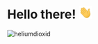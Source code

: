 # Hello there! <img src="https://raw.githubusercontent.com/Heliumdioxid/Heliumdioxid/master/wave.gif" width="30px">

<!---### 📎 Skills:
<p align="left">
  <img src="https://raw.githubusercontent.com/Heliumdioxid/Heliumdioxid/master/java.svg" height="40px" width="40px" >
  <img src="https://raw.githubusercontent.com/Heliumdioxid/Heliumdioxid/master/git.svg" height="40px" width="40px" >
  <img src="https://raw.githubusercontent.com/Heliumdioxid/Heliumdioxid/master/maven.svg" height="40px" width="40px" >
  <img src="https://raw.githubusercontent.com/Heliumdioxid/Heliumdioxid/master/mysql.svg" height="40px" width="40px" >
  <img src="https://raw.githubusercontent.com/Heliumdioxid/Heliumdioxid/master/mongodb.svg" height="40px" width="40px" >
</p>--->

<!---### ☎️ Contact:
- <img src="https://raw.githubusercontent.com/Heliumdioxid/Heliumdioxid/master/discord.svg" width="15px"> Discord **-** Heliumdioxid#3963

### 📒 Stats:
<p>--->
  <img src="https://github-readme-stats.vercel.app/api?username=heliumdioxid&show_icons=true&hide_border=true&locale=en" alt="heliumdioxid" />
<!---</p>--->
